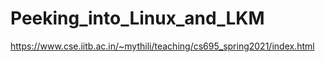 
# Peeking_into_Linux_and_LKM

https://www.cse.iitb.ac.in/~mythili/teaching/cs695_spring2021/index.html
